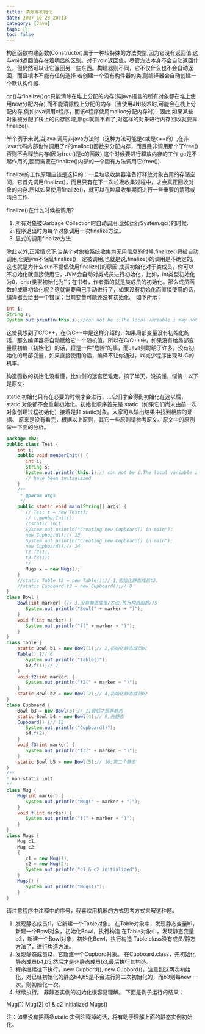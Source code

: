 ```yaml
---
title: 清除与初始化
date: 2007-10-23 20:13
category: [Java]
tags: []
toc: false
---
```

构造函数构建函数(Constructor)属于一种较特殊的方法类型,因为它没有返回值.这与void返回值存在着明显的区别。对于void返回值，尽管方法本身不会自动返回什么，但仍然可以让它返回另一些东西。构建器则不同，它不仅什么也不会自动返回，而且根本不能有任何选择.若创建一个没有构件器的类,则编译器会自动创建一个默认构件器.
<!-- more -->
gc()与finalize()gc只能清除在堆上分配的内存(纯java语言的所有对象都在堆上使用new分配内存),而不能清除栈上分配的内存（当使用JNI技术时,可能会在栈上分配内存,例如java调用c程序，而该c程序使用malloc分配内存时）.因此,如果某些对象被分配了栈上的内存区域,那gc就管不着了,对这样的对象进行内存回收就要靠finalize().

举个例子来说,当java 调用非java方法时（这种方法可能是c或是c++的）,在非java代码内部也许调用了c的malloc()函数来分配内存，而且除非调用那个了free() 否则不会释放内存(因为free()是c的函数),这个时候要进行释放内存的工作,gc是不起作用的,因而需要在finalize()内部的一个固有方法调用它(free()).

finalize的工作原理应该是这样的：一旦垃圾收集器准备好释放对象占用的存储空间，它首先调用finalize()，而且只有在下一次垃圾收集过程中，才会真正回收对象的内存.所以如果使用finalize()，就可以在垃圾收集期间进行一些重要的清除或清扫工作.

finalize()在什么时候被调用?

1. 所有对象被Garbage Collection时自动调用,比如运行System.gc()的时候.
2. 程序退出时为每个对象调用一次finalize方法。
3. 显式的调用finalize方法

除此以外,正常情况下,当某个对象被系统收集为无用信息的时候,finalize()将被自动调用,但是jvm不保证finalize()一定被调用,也就是说,finalize()的调用是不确定的,这也就是为什么sun不提倡使用finalize()的原因.成员初始化对于类成员，你可以不初始化就直接使用它，JVM会自动对类成员进行初始化，比如，int类型初始化为0，char类型初始化为’’；在书者，作者指的就是类成员的初始化。那么成员函数的成员初始化呢？这就需要自己手动进行了，如果没有初始化而直接使用的话，编译器会给出一个错误：当前变量可能还没有初始化。
如下所示：
```java
int i;
String s;
System.out.println(this.i);//can not be i:The local variable i may not have been initialized
```

这使我想到了C/C++，在C/C++中是这样介绍的，如果局部变量没有初始化的话，那么编译器将自动赋给它一个随机值。所以在C/C++中，如果没有给局部变量赋初值（初始化）的话，将是一件“危险”的事，而Java则聪明了许多，没有初始化的局部变量，如果直接使用的话，编译不让你通过，以减少程序出现BUG的机率。

构造函数的初始化没看懂，比仙剑的迷宫还难走。搞了半天，没搞懂，惭愧！以下是原文。

static 初始化只有在必要的时候才会进行，...它们才会得到初始化在这以后，static 对象都不会重新初始化。初始化顺序首先是 static（如果它们尚未由前一次对象创建过程初始化）接着是非 static对象。大家可从输出结果中找到相应的证据。
原来是没有看完，根据以上原则，其它一些原则请参考原文。原文中的原例做一下面的分析。

```java
package ch2;
public class Test {
    int i;
    public void menberInit() {
       int i;
       String s;
       System.out.println(this.i);// can not be i:The local variable i may not
       // have been initialized
    }
    /**
     * @param args
     */
    public static void main(String[] args) {
       // Test t = new Test();
       // t.menberInit();
       /*static init
       System.out.println("Creating new Cupboard() in main");
       new Cupboard();// 13
       System.out.println("Creating new Cupboard() in main");
       new Cupboard();// 14
       t2.f2(1);
       t3.f3(1);
       */
       Mugs x = new Mugs();
    }
    //static Table t2 = new Table();// 1,初始化静态成员t2.
    //static Cupboard t3 = new Cupboard();// 8
}
class Bowl {
    Bowl(int marker) {// 3,没有静态成员/方法,执行构造函数//5
       System.out.println("Bowl(" + marker + ")");
    }
    void f(int marker) {
       System.out.println("f(" + marker + ")");
    }
}
class Table {
    static Bowl b1 = new Bowl(1);// 2,初始化静态成员b1
    Table() {// 6
       System.out.println("Table()");
       b2.f(1);// 7
    }
    void f2(int marker) {
       System.out.println("f2(" + marker + ")");
    }
    static Bowl b2 = new Bowl(2);// 4,初始化静态成员b2
}
class Cupboard {
    Bowl b3 = new Bowl(3);// 11最后才是非静态
    static Bowl b4 = new Bowl(4);// 9,先静态
    Cupboard() {// 12
       System.out.println("Cupboard()");
       b4.f(2);
    }
    void f3(int marker) {
       System.out.println("f3(" + marker + ")");
    }
    static Bowl b5 = new Bowl(5);// 10,第二个静态
}
/**
* non-static init
*/
class Mug {
    Mug(int marker) {
       System.out.println("Mug(" + marker + ")");
    }
    void f(int marker) {
       System.out.println("f(" + marker + ")");
    }
}
class Mugs {
    Mug c1;
    Mug c2;
    {
       c1 = new Mug(1);
       c2 = new Mug(2);
       System.out.println("c1 & c2 initialized");
    }
    Mugs() {
       System.out.println("Mugs()");
    }
}
```

请注意程序中注释中的序号，我喜欢用机器的方式思考方式来解这种题。
1. 发现静态成员t1，它新建一个Table对象。
在Table对象中，发现静态变量b1，新建一个Bowl对象，初始化Bowl，执行构造
在Table对象中，发现静态变量b2，新建一个Bowl对象，初始化Bowl，执行构造
Table.class没有成员/静态方法了，进行构造方法。
2. 发现静态成员t2，它新建一个Cupbord对象。
在Cupboard.class，先初始化静态成员b4,b5,然后才是非静态成员b3,最后执行其构造。
3. 程序继续往下执行，new Cupbord(), new Cupbord()，注意到这两次初始化，对已经初始化的静态b4,b5是不会进行第二次初始化的，而b3则每new 一次，则初始化一次。
4. 继续执行。
非静态实例的初始化很容易理解。
下面是例子运行的结果：
>
Mug(1)
Mug(2)
c1 & c2 initialized
Mugs()
>
注：如果没有把两条static 实例注释掉的话，将有助于理解上面的静态实例初始化。
